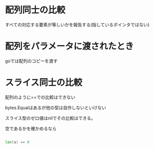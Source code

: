# 配列同士の比較

すべての対応する要素が等しいかを報告する(指しているポインタではない)

# 配列をパラメータに渡されたとき

goでは配列のコピーを渡す

# スライス同士の比較

配列のように==での比較はできない

bytes.Equalはあるが他の型は自作しないといけない

スライス型のゼロ値はnilでその比較はできる。

空であるかを確かめるなら

```go

len(s) == 0
```